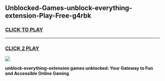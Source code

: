 
## Unblocked-Games-unblock-everything-extension-Play-Free-g4rbk
<h3>
<a href="https://premium76.site?title=unblock-everything-extension&ref=19M">CLICK TO PLAY</a></h3>
<hr>

<h3>
<a href="https://premium76.site?title=unblock-everything-extension&ref=19M">CLICK 2 PLAY</a>
  
</h3>

<a href="https://premium76.site?title=unblock-everything-extension&ref=19M"><img src="https://clearcache.store/games.png"></a>


**unblock-everything-extension games unblocked: Your Gateway to Fun and Accessible Online Gaming**
